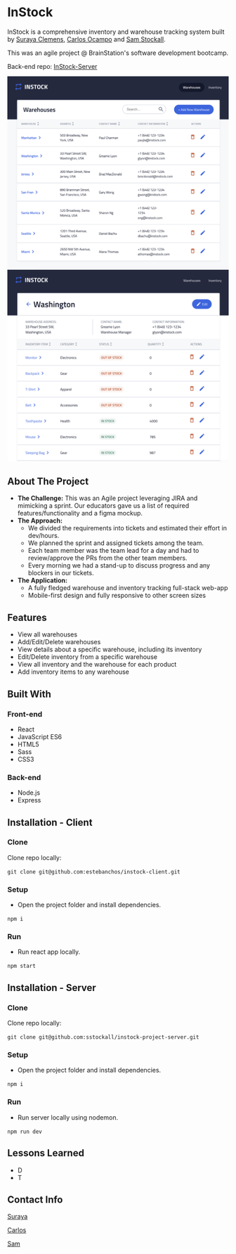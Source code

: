 # InStock
InStock is a comprehensive inventory and warehouse tracking system built by [Suraya Clemens](https://github.com/surayaclemens "Suraya Clemens"), [Carlos Ocampo](https://github.com/estebanchos/estebanchos "Carlos Ocampo") and [Sam Stockall](https://github.com/sstockall "Sam Stockall"). 

This was an agile project @ BrainStation's software development bootcamp.

Back-end repo: [InStock-Server](https://github.com/sstockall/instock-project-server)

![Warehouses screenshot](/app-screenshot1.png)
![Warehouse details screenshot](/app-screenshot2.png)


## About The Project 
* **The Challenge:** This was an Agile project leveraging JIRA and mimicking a sprint. Our educators gave us a list of required features/functionality and a figma mockup.
* **The Approach:** 
  * We divided the requirements into tickets and estimated their effort in dev/hours.
  * We planned the sprint and assigned tickets among the team.
  * Each team member was the team lead for a day and had to review/approve the PRs from the other team members.
  * Every morning we had a stand-up to discuss progress and any blockers in our tickets.
* **The Application:** 
  *  A fully fledged  warehouse and inventory tracking full-stack web-app
  *  Mobile-first design and fully responsive to other screen sizes

## Features
* View all warehouses
* Add/Edit/Delete warehouses
* View details about a specific warehouse, including its inventory
* Edit/Delete inventory from a specific warehouse
* View all inventory and the warehouse for each product
* Add inventory items to any warehouse

## Built With
### Front-end
* React
* JavaScript ES6
* HTML5
* Sass
* CSS3

### Back-end
* Node.js
* Express

## Installation - Client
### Clone
Clone repo locally:

`git clone git@github.com:estebanchos/instock-client.git`
### Setup
* Open the project folder and install dependencies.

`npm i`
### Run
* Run react app locally.

`npm start`

## Installation - Server
### Clone
Clone repo locally:

`git clone git@github.com:sstockall/instock-project-server.git`
### Setup
* Open the project folder and install dependencies.

`npm i`
### Run
* Run server locally using nodemon.

`npm run dev`

## Lessons Learned
* D
* T

## Contact Info

[Suraya](https://www.linkedin.com/in/suraya-clemens/ "Suraya")

[Carlos](https://www.linkedin.com/in/carlosocampo/ "Carlos")

[Sam](https://www.linkedin.com/in/samantha-stockall/ "Sam")
